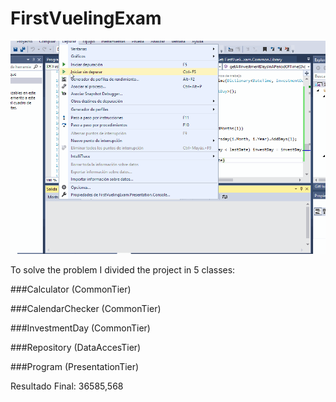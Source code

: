 # FirstVuelingExam
![FirstVuelingExam Result](https://github.com/dbbholacons1992/FirstVuelingExam/blob/master/FirstVuelingExam%20Result.gif)

To solve the problem I divided the project in 5 classes:

###Calculator (CommonTier)

###CalendarChecker (CommonTier)

###InvestmentDay (CommonTier)

###Repository (DataAccesTier)

###Program (PresentationTier)

Resultado Final: 36585,568
